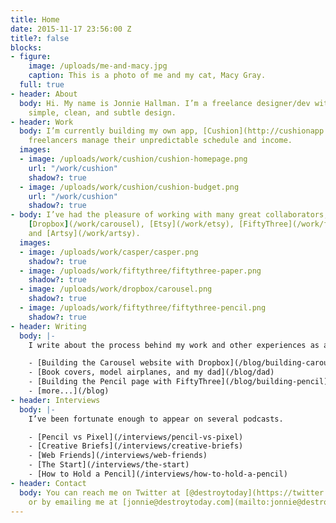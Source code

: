 ```yaml
---
title: Home
date: 2015-11-17 23:56:00 Z
title?: false
blocks:
- figure:
    image: /uploads/me-and-macy.jpg
    caption: This is a photo of me and my cat, Macy Gray.
  full: true
- header: About
  body: Hi. My name is Jonnie Hallman. I’m a freelance designer/dev with a focus on
    simple, clean, and subtle design.
- header: Work
  body: I’m currently building my own app, [Cushion](http://cushionapp.com), to help
    freelancers manage their unpredictable schedule and income.
  images:
  - image: /uploads/work/cushion/cushion-homepage.png
    url: "/work/cushion"
    shadow?: true
  - image: /uploads/work/cushion/cushion-budget.png
    url: "/work/cushion"
    shadow?: true
- body: I’ve had the pleasure of working with many great collaborators, like [Casper](/work/casper),
    [Dropbox](/work/carousel), [Etsy](/work/etsy), [FiftyThree](/work/fiftythree-pencil),
    and [Artsy](/work/artsy).
  images:
  - image: /uploads/work/casper/casper.png
    shadow?: true
  - image: /uploads/work/fiftythree/fiftythree-paper.png
    shadow?: true
  - image: /uploads/work/dropbox/carousel.png
    shadow?: true
  - image: /uploads/work/fiftythree/fiftythree-pencil.png
    shadow?: true
- header: Writing
  body: |-
    I write about the process behind my work and other experiences as a freelancer.

    - [Building the Carousel website with Dropbox](/blog/building-carousel)
    - [Book covers, model airplanes, and my dad](/blog/dad)
    - [Building the Pencil page with FiftyThree](/blog/building-pencil)
    - [more...](/blog)
- header: Interviews
  body: |-
    I’ve been fortunate enough to appear on several podcasts.

    - [Pencil vs Pixel](/interviews/pencil-vs-pixel)
    - [Creative Briefs](/interviews/creative-briefs)
    - [Web Friends](/interviews/web-friends)
    - [The Start](/interviews/the-start)
    - [How to Hold a Pencil](/interviews/how-to-hold-a-pencil)
- header: Contact
  body: You can reach me on Twitter at [@destroytoday](https://twitter.com/destroytoday)
    or by emailing me at [jonnie@destroytoday.com](mailto:jonnie@destroytoday.com).
---
```


